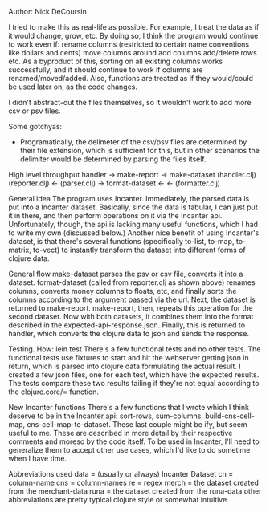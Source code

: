 Author: Nick DeCoursin

I tried to make this as real-life as possible. For example, I treat the data as if it would change, grow, etc. By doing so, I think the program would continue to work even if:
    rename columns (restricted to certain name conventions like dollars and cents)
    move columns around
    add columns
    add/delete rows
    etc.
As a byproduct of this, sorting on all existing columns works successfully, and it should continue to work if columns are renamed/moved/added. Also, functions are treated as if they would/could be used later on, as the code changes.

I didn't abstract-out the files themselves, so it wouldn't work to add more csv or psv files.

Some gotchyas:
- Programatically, the delimeter of the csv/psv files are determined by their file extension, which is sufficient for this, but in other scenarios the delimiter would be determined by parsing the files itself.

High level throughput
handler       -> make-report    -> make-dataset
(handler.clj)    (reporter.clj) <- (parser.clj)
                                -> format-dataset
              <-                <- (formatter.clj)

General idea
The program uses Incanter. Immediately, the parsed data is put into a Incanter dataset. Basically, since the data is tabular, I can just put it in there, and then perform operations on it via the Incanter api. Unfortunately, though, the api is lacking many useful functions, which I had to write my own (discussed below.) Another nice benefit of using Incanter's dataset, is that there's several functions (specifically to-list, to-map, to-matrix, to-vect) to instantly transform the dataset into different forms of clojure data.

General flow
make-dataset parses the psv or csv file, converts it into a dataset. format-dataset (called from reporter.clj as shown above) renames columns, converts money columns to floats, etc, and finally sorts the columns according to the argument passed via the url. Next, the dataset is returned to make-report. make-report, then, repeats this operation for the second dataset. Now with both datasets, it combines them into the format described in the expected-api-response.json. Finally, this is returned to handler, which converts the clojure data to json and sends the response.

Testing.
How: lein test
There's a few functional tests and no other tests. The functional tests use fixtures to start and hit the webserver getting json in return, which is parsed into clojure data formulating the actual result. I created a few json files, one for each test, which have the expected results. The tests compare these two results failing if they're not equal according to the clojure.core/= function.

New Incanter functions
There's a few functions that I wrote which I think deserve to be in the Incanter api: sort-rows, sum-columns, build-cns-cell-map, cns-cell-map-to-dataset. These last couple might be ify, but seem useful to me. These are described in more detail by their respective comments and moreso by the code itself. To be used in Incanter, I'll need to generalize them to accept other use cases, which I'd like to do sometime when I have time.

Abbreviations used
data = (usually or always) Incanter Dataset
cn = column-name
cns = column-names
re = regex
merch = the dataset created from the merchant-data
runa  = the dataset created from the runa-data
other abbreviations are pretty typical clojure style or somewhat intuitive
